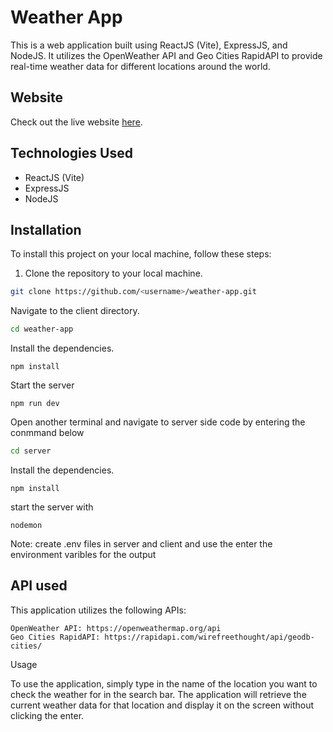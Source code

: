 # Weather App

This is a web application built using ReactJS (Vite), ExpressJS, and NodeJS. It utilizes the OpenWeather API and Geo Cities RapidAPI to provide real-time weather data for different locations around the world.

## Website

Check out the live website [here](https://weather-app-dinesh671.vercel.app/).

## Technologies Used

- ReactJS (Vite)
- ExpressJS
- NodeJS

## Installation

To install this project on your local machine, follow these steps:

1. Clone the repository to your local machine.

```bash
git clone https://github.com/<username>/weather-app.git
```
Navigate to the client directory.

```bash
cd weather-app
```
Install the dependencies.
```
npm install
```
Start the server

```
npm run dev
```
Open another terminal and navigate to server side code by entering the conmmand below

```bash
cd server
```
Install the dependencies.
```
npm install
```
start the server with 
```
nodemon
```
Note:
create .env files in server and client and use the enter the environment varibles for the output
## API used

This application utilizes the following APIs:

    OpenWeather API: https://openweathermap.org/api
    Geo Cities RapidAPI: https://rapidapi.com/wirefreethought/api/geodb-cities/

Usage

To use the application, simply type in the name of the location you want to check the weather for in the search bar. The application will retrieve the current weather data for that location and display it on the screen without clicking the enter.
